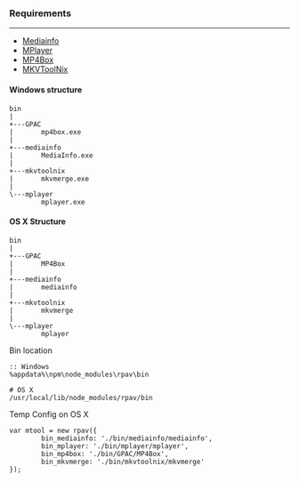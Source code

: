 ### Requirements
------------
* [Mediainfo](http://mediaarea.net/en/MediaInfo/Download)
* [MPlayer](http://www.mplayerhq.hu/design7/dload.html#binaries)
* [MP4Box](http://gpac.wp.mines-telecom.fr/downloads/gpac-nightly-builds/)
* [MKVToolNix](https://www.bunkus.org/videotools/mkvtoolnix/downloads.html)

#### Windows structure
```
bin
|
+---GPAC
|       mp4box.exe
|
+---mediainfo
|       MediaInfo.exe
|
+---mkvtoolnix
|       mkvmerge.exe
|
\---mplayer
        mplayer.exe
```

#### OS X Structure
```
bin
|
+---GPAC
|       MP4Box
|
+---mediainfo
|       mediainfo
|
+---mkvtoolnix
|       mkvmerge
|
\---mplayer
        mplayer
```


Bin location
```
:: Windows
%appdata%\npm\node_modules\rpav\bin

# OS X
/usr/local/lib/node_modules/rpav/bin
```

Temp Config on OS X
```
var mtool = new rpav({
        bin_mediainfo: './bin/mediainfo/mediainfo',
        bin_mplayer: './bin/mplayer/mplayer',
        bin_mp4box: './bin/GPAC/MP4Box',
        bin_mkvmerge: './bin/mkvtoolnix/mkvmerge'
});
```